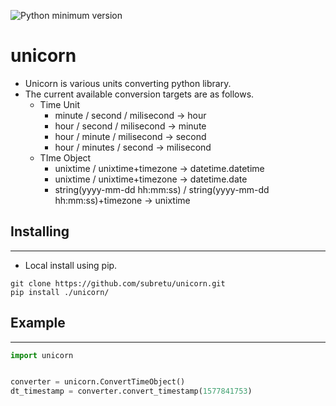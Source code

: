 ![Python minimum version](https://img.shields.io/badge/Python-3.8%2B-brightgreen)

# unicorn
- Unicorn is various units converting python library.
- The current available conversion targets are as follows.
  - Time Unit
    - minute / second / milisecond → hour
    - hour / second / milisecond → minute
    - hour / minute / milisecond → second
    - hour / minutes / second → milisecond
  - TIme Object
    - unixtime / unixtime+timezone → datetime.datetime
    - unixtime / unixtime+timezone → datetime.date
    - string(yyyy-mm-dd hh:mm:ss) / string(yyyy-mm-dd hh:mm:ss)+timezone → unixtime

## Installing
----------

- Local install using pip.

```
git clone https://github.com/subretu/unicorn.git
pip install ./unicorn/
```



## Example
----------------
```python
import unicorn


converter = unicorn.ConvertTimeObject()
dt_timestamp = converter.convert_timestamp(1577841753)
```
